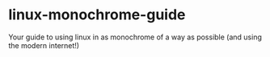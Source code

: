 # linux-monochrome-guide
Your guide to using linux in as monochrome of a way as possible (and using the modern internet!)
